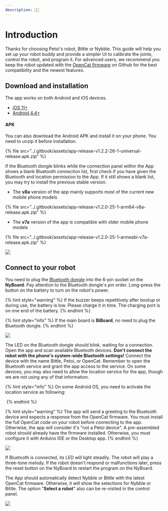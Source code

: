 ```yaml
---
description: 📱🤖
---
```


# Introduction

Thanks for choosing Petoi's robot, Bittle or Nybble. This guide will help you set up your robot buddy and provide a simpler UI to calibrate the joints, control the robot, and program it. For advanced users, we recommend you keep the robot updated with the [OpenCat firmware](https://github.com/PetoiCamp/OpenCat) on Github for the best compatibility and the newest features.&#x20;

## Download and installation

The app works on both Android and iOS devices.

* [iOS 11+](https://apps.apple.com/us/app/petoi/id1581548095)
* [Android 4.4+](https://play.google.com/store/apps/details?id=com.petoi.petoiapp)

#### APK

You can also download the Android APK and install it on your phone. You need to unzip it before installation.&#x20;

{% file src="../.gitbook/assets/app-release-v1.2.2-26-1-universal-release.apk.zip" %}

If the Bluetooth dongle blinks while the connection panel within the App shows a blank Bluetooth connection list, first check if you have given the Bluetooth and location permission to the App. If it still shows a blank list, you may try to install the previous stable version.&#x20;

* The **v8a** version of the app mainly supports most of the current new mobile phone models

{% file src="../.gitbook/assets/app-release-v1.2.0-25-1-arm64-v8a-release.apk.zip" %}

* The **v7a** version of the app is compatible with older mobile phone models

{% file src="../.gitbook/assets/app-release-v1.2.0-25-1-armeabi-v7a-release.apk.zip" %}

![](<../.gitbook/assets/image (243).png>)

## Connect to your robot

You need to plug the [Bluetooth dongle](https://docs.petoi.com/modules/bluetooth-dual-mode) into the 6-pin socket on the **NyBoard**. Pay attention to the Bluetooth dongle's pin order. Long-press the button on the battery to turn on the robot's power.&#x20;

{% hint style="warning" %}
If the buzzer beeps repetitively after bootup or during use, the battery is low. Please charge it in time. The charging port is on one end of the battery.&#x20;
{% endhint %}

{% hint style="info" %}
If the main board is **BiBoard**, no need to plug the Bluetooth dongle.
{% endhint %}

![](../.gitbook/assets/blue.jpg)

The LED on the Bluetooth dongle should blink, waiting for a connection. Open the app and scan available Bluetooth devices. **Don't connect the robot with the phone's system-wide Bluetooth settings!** Connect the device with the name Bittle, Petoi, or OpenCat. Remember to open the Bluetooth service and grant the app access to the service. On some devices, you may also need to allow the location service for the app, though we are not using any of that information.

{% hint style="info" %}
On some Android OS, you need to activate the location service as following:

<img src="../.gitbook/assets/location service.png" alt="" data-size="original">
{% endhint %}

{% hint style="warning" %}
The app will send a greeting to the Bluetooth device and expects a response from the OpenCat firmware. You must install the full OpenCat code on your robot before connecting to the app. Otherwise, the app will consider it's "not a Petoi device". A pre-assembled robot should already have the firmware installed. Otherwise, you must configure it with Arduino IDE or the Desktop app.&#x20;
{% endhint %}

![](../.gitbook/assets/connectModel.png)

If Bluetooth is connected, its LED will light steadily. The robot will play a three-tone melody. If the robot doesn't respond or malfunctions later, press the reset button on the NyBoard to restart the program on the NyBoard.&#x20;

The App should automatically detect Nybble or Bittle with the latest OpenCat firmware. Otherwise, it will show the selections for Nybble or Bittle. The option "**Select a robot**" also can be re-visited in the control panel.

![](<../.gitbook/assets/Control_Cali_en (1).jpg>)
